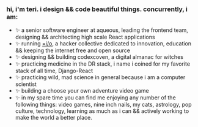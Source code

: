 ### hi, i'm teri. i design && code beautiful things. concurrently, i am:

- ✨  a senior software engineer at aqueous, leading the frontend team, designing && architecting high scale React applications
- ✨  running [=i/o](http://github.com/equal-io), a hacker collective dedicated to innovation, education && keeping the internet free and open source
- ✨  designing && building codexcoven, a digital almanac for witches
- ✨  practicing medicine in the DR stack, i name i coined for my favorite stack of all time, Django-React
- ✨  practicing wild, mad science in general because i am a computer scientist
- ✨  building a choose your own adventure video game
- ✨  in my spare time you can find me enjoying any number of the following things: video games, nine inch nails, my cats, astrology, pop culture, technology, learning as much as i can && actively working to make the world a better place.

<!--
**terilondon/terilondon** is a ✨ _special_ ✨ repository because its `README.md` (this file) appears on your GitHub profile.

Here are some ideas to get you started:

- 🔭 I’m currently working on ...
- 🌱 I’m currently learning ...
- 👯 I’m looking to collaborate on ...
- 🤔 I’m looking for help with ...
- 💬 Ask me about ...
- 📫 How to reach me: ...
- 😄 Pronouns: ...
- ⚡ Fun fact: ...
-->
